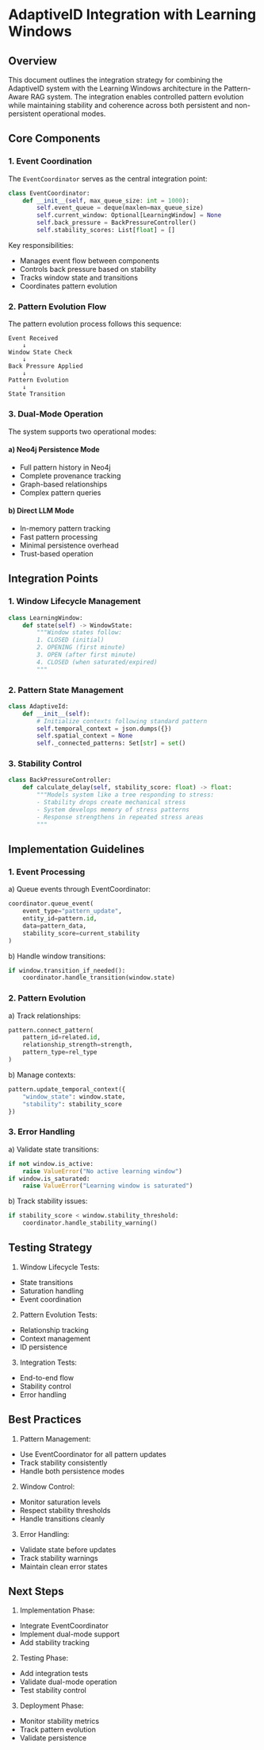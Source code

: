 # AdaptiveID Integration with Learning Windows

## Overview

This document outlines the integration strategy for combining the AdaptiveID system with the Learning Windows architecture in the Pattern-Aware RAG system. The integration enables controlled pattern evolution while maintaining stability and coherence across both persistent and non-persistent operational modes.

## Core Components

### 1. Event Coordination

The `EventCoordinator` serves as the central integration point:

```python
class EventCoordinator:
    def __init__(self, max_queue_size: int = 1000):
        self.event_queue = deque(maxlen=max_queue_size)
        self.current_window: Optional[LearningWindow] = None
        self.back_pressure = BackPressureController()
        self.stability_scores: List[float] = []
```

Key responsibilities:
- Manages event flow between components
- Controls back pressure based on stability
- Tracks window state and transitions
- Coordinates pattern evolution

### 2. Pattern Evolution Flow

The pattern evolution process follows this sequence:

```
Event Received
    ↓
Window State Check
    ↓
Back Pressure Applied
    ↓
Pattern Evolution
    ↓
State Transition
```

### 3. Dual-Mode Operation

The system supports two operational modes:

#### a) Neo4j Persistence Mode
- Full pattern history in Neo4j
- Complete provenance tracking
- Graph-based relationships
- Complex pattern queries

#### b) Direct LLM Mode
- In-memory pattern tracking
- Fast pattern processing
- Minimal persistence overhead
- Trust-based operation

## Integration Points

### 1. Window Lifecycle Management

```python
class LearningWindow:
    def state(self) -> WindowState:
        """Window states follow:
        1. CLOSED (initial)
        2. OPENING (first minute)
        3. OPEN (after first minute)
        4. CLOSED (when saturated/expired)
        """
```

### 2. Pattern State Management

```python
class AdaptiveId:
    def __init__(self):
        # Initialize contexts following standard pattern
        self.temporal_context = json.dumps({})
        self.spatial_context = None
        self._connected_patterns: Set[str] = set()
```

### 3. Stability Control

```python
class BackPressureController:
    def calculate_delay(self, stability_score: float) -> float:
        """Models system like a tree responding to stress:
        - Stability drops create mechanical stress
        - System develops memory of stress patterns
        - Response strengthens in repeated stress areas
        """
```

## Implementation Guidelines

### 1. Event Processing

a) Queue events through EventCoordinator:
```python
coordinator.queue_event(
    event_type="pattern_update",
    entity_id=pattern.id,
    data=pattern_data,
    stability_score=current_stability
)
```

b) Handle window transitions:
```python
if window.transition_if_needed():
    coordinator.handle_transition(window.state)
```

### 2. Pattern Evolution

a) Track relationships:
```python
pattern.connect_pattern(
    pattern_id=related.id,
    relationship_strength=strength,
    pattern_type=rel_type
)
```

b) Manage contexts:
```python
pattern.update_temporal_context({
    "window_state": window.state,
    "stability": stability_score
})
```

### 3. Error Handling

a) Validate state transitions:
```python
if not window.is_active:
    raise ValueError("No active learning window")
if window.is_saturated:
    raise ValueError("Learning window is saturated")
```

b) Track stability issues:
```python
if stability_score < window.stability_threshold:
    coordinator.handle_stability_warning()
```

## Testing Strategy

1. Window Lifecycle Tests:
- State transitions
- Saturation handling
- Event coordination

2. Pattern Evolution Tests:
- Relationship tracking
- Context management
- ID persistence

3. Integration Tests:
- End-to-end flow
- Stability control
- Error handling

## Best Practices

1. Pattern Management:
- Use EventCoordinator for all pattern updates
- Track stability consistently
- Handle both persistence modes

2. Window Control:
- Monitor saturation levels
- Respect stability thresholds
- Handle transitions cleanly

3. Error Handling:
- Validate state before updates
- Track stability warnings
- Maintain clean error states

## Next Steps

1. Implementation Phase:
- Integrate EventCoordinator
- Implement dual-mode support
- Add stability tracking

2. Testing Phase:
- Add integration tests
- Validate dual-mode operation
- Test stability control

3. Deployment Phase:
- Monitor stability metrics
- Track pattern evolution
- Validate persistence
